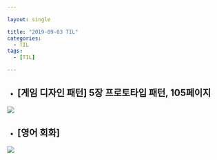 ```yaml
---

layout: single

title: "2019-09-03 TIL"
categories:
  - TIL
tags:
  - [TIL]

---
```


- ##  [게임 디자인 패턴] 5장 프로토타입 패턴, 105페이지
![](https://user-images.githubusercontent.com/18680116/64162775-ed0e9a80-ce7a-11e9-831a-03254981340e.jpg)

- ##  [영어 회화]
![](https://user-images.githubusercontent.com/18680116/64162791-f1d34e80-ce7a-11e9-9e3b-6d0634309bbf.jpg)

